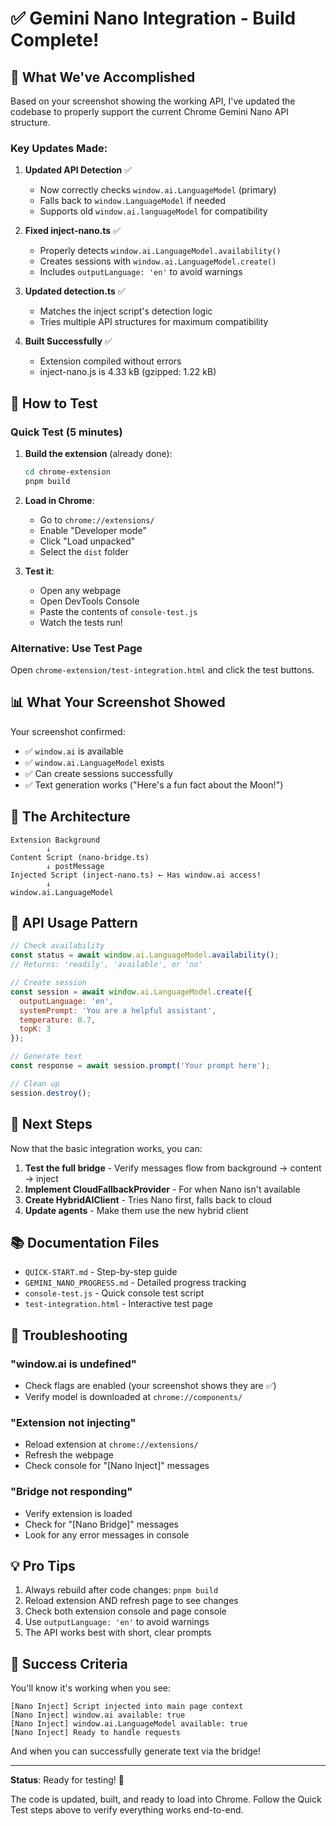# ✅ Gemini Nano Integration - Build Complete!

## 🎉 What We've Accomplished

Based on your screenshot showing the working API, I've updated the codebase to properly support the current Chrome Gemini Nano API structure.

### Key Updates Made:

1. **Updated API Detection** ✅
   - Now correctly checks `window.ai.LanguageModel` (primary)
   - Falls back to `window.LanguageModel` if needed
   - Supports old `window.ai.languageModel` for compatibility

2. **Fixed inject-nano.ts** ✅
   - Properly detects `window.ai.LanguageModel.availability()`
   - Creates sessions with `window.ai.LanguageModel.create()`
   - Includes `outputLanguage: 'en'` to avoid warnings

3. **Updated detection.ts** ✅
   - Matches the inject script's detection logic
   - Tries multiple API structures for maximum compatibility

4. **Built Successfully** ✅
   - Extension compiled without errors
   - inject-nano.js is 4.33 kB (gzipped: 1.22 kB)

## 🚀 How to Test

### Quick Test (5 minutes)

1. **Build the extension** (already done):
   ```bash
   cd chrome-extension
   pnpm build
   ```

2. **Load in Chrome**:
   - Go to `chrome://extensions/`
   - Enable "Developer mode"
   - Click "Load unpacked"
   - Select the `dist` folder

3. **Test it**:
   - Open any webpage
   - Open DevTools Console
   - Paste the contents of `console-test.js`
   - Watch the tests run!

### Alternative: Use Test Page

Open `chrome-extension/test-integration.html` and click the test buttons.

## 📊 What Your Screenshot Showed

Your screenshot confirmed:
- ✅ `window.ai` is available
- ✅ `window.ai.LanguageModel` exists
- ✅ Can create sessions successfully
- ✅ Text generation works ("Here's a fun fact about the Moon!")

## 🔧 The Architecture

```
Extension Background
        ↓
Content Script (nano-bridge.ts)
        ↓ postMessage
Injected Script (inject-nano.ts) ← Has window.ai access!
        ↓
window.ai.LanguageModel
```

## 📝 API Usage Pattern

```javascript
// Check availability
const status = await window.ai.LanguageModel.availability();
// Returns: 'readily', 'available', or 'no'

// Create session
const session = await window.ai.LanguageModel.create({
  outputLanguage: 'en',
  systemPrompt: 'You are a helpful assistant',
  temperature: 0.7,
  topK: 3
});

// Generate text
const response = await session.prompt('Your prompt here');

// Clean up
session.destroy();
```

## 🎯 Next Steps

Now that the basic integration works, you can:

1. **Test the full bridge** - Verify messages flow from background → content → inject
2. **Implement CloudFallbackProvider** - For when Nano isn't available
3. **Create HybridAIClient** - Tries Nano first, falls back to cloud
4. **Update agents** - Make them use the new hybrid client

## 📚 Documentation Files

- `QUICK-START.md` - Step-by-step guide
- `GEMINI_NANO_PROGRESS.md` - Detailed progress tracking
- `console-test.js` - Quick console test script
- `test-integration.html` - Interactive test page

## 🐛 Troubleshooting

### "window.ai is undefined"
- Check flags are enabled (your screenshot shows they are ✅)
- Verify model is downloaded at `chrome://components/`

### "Extension not injecting"
- Reload extension at `chrome://extensions/`
- Refresh the webpage
- Check console for "[Nano Inject]" messages

### "Bridge not responding"
- Verify extension is loaded
- Check for "[Nano Bridge]" messages
- Look for any error messages in console

## 💡 Pro Tips

1. Always rebuild after code changes: `pnpm build`
2. Reload extension AND refresh page to see changes
3. Check both extension console and page console
4. Use `outputLanguage: 'en'` to avoid warnings
5. The API works best with short, clear prompts

## 🎊 Success Criteria

You'll know it's working when you see:
```
[Nano Inject] Script injected into main page context
[Nano Inject] window.ai available: true
[Nano Inject] window.ai.LanguageModel available: true
[Nano Inject] Ready to handle requests
```

And when you can successfully generate text via the bridge!

---

**Status**: Ready for testing! 🚀

The code is updated, built, and ready to load into Chrome. Follow the Quick Test steps above to verify everything works end-to-end.
